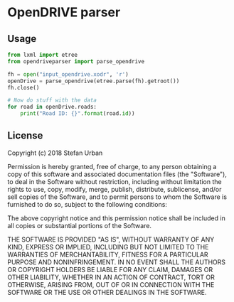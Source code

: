 # OpenDRIVE parser

## Usage

```python
from lxml import etree
from opendriveparser import parse_opendrive

fh = open("input_opendrive.xodr", 'r')
openDrive = parse_opendrive(etree.parse(fh).getroot())
fh.close()

# Now do stuff with the data
for road in openDrive.roads:
    print("Road ID: {}".format(road.id))
```

## License

Copyright (c) 2018 Stefan Urban

Permission is hereby granted, free of charge, to any person obtaining a copy
of this software and associated documentation files (the "Software"), to deal
in the Software without restriction, including without limitation the rights
to use, copy, modify, merge, publish, distribute, sublicense, and/or sell
copies of the Software, and to permit persons to whom the Software is
furnished to do so, subject to the following conditions:

The above copyright notice and this permission notice shall be included in
all copies or substantial portions of the Software.

THE SOFTWARE IS PROVIDED "AS IS", WITHOUT WARRANTY OF ANY KIND, EXPRESS OR
IMPLIED, INCLUDING BUT NOT LIMITED TO THE WARRANTIES OF MERCHANTABILITY,
FITNESS FOR A PARTICULAR PURPOSE AND NONINFRINGEMENT. IN NO EVENT SHALL THE
AUTHORS OR COPYRIGHT HOLDERS BE LIABLE FOR ANY CLAIM, DAMAGES OR OTHER
LIABILITY, WHETHER IN AN ACTION OF CONTRACT, TORT OR OTHERWISE, ARISING FROM,
OUT OF OR IN CONNECTION WITH THE SOFTWARE OR THE USE OR OTHER DEALINGS IN
THE SOFTWARE.

